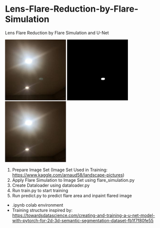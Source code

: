 # Lens-Flare-Reduction-by-Flare-Simulation
Lens Flare Reduction by Flare Simulation and U-Net

<p float="left">
  <img src="/images/origin.jpg" width="200" />
  <img src="/images/mask.jpg" width="200" /> 
  <img src="/images/output.jpg" width="200" /> 
</p>

1. Prepare Image Set (Image Set Used in Training: https://www.kaggle.com/arnaud58/landscape-pictures)
2. Apply Flare Simulation to Image Set using flare_simulation.py
3. Create Dataloader using dataloader.py
4. Run train.py to start training
5. Run predict.py to predict flare area and inpaint flared image

* .ipynb colab environment
* Training structure inspired by: https://towardsdatascience.com/creating-and-training-a-u-net-model-with-pytorch-for-2d-3d-semantic-segmentation-dataset-fb1f7f80fe55
